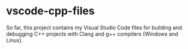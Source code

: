 # vscode-cpp-files
So far, this project contains my Visual Studio Code files for building and debugging C++ projects with Clang and g++ compilers (Windows and Linux).
